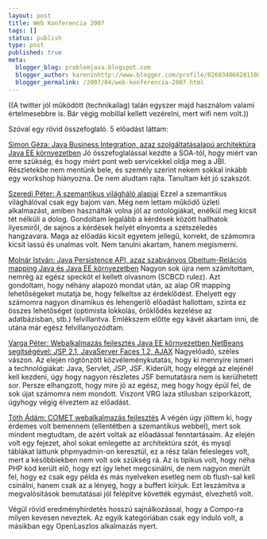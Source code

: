 ```yaml
---
layout: post
title: Web Konferencia 2007
tags: []
status: publish
type: post
published: true
meta:
  blogger_blog: problemjava.blogspot.com
  blogger_author: kareninhttp://www.blogger.com/profile/02683406828110839343noreply@blogger.com
  blogger_permalink: /2007/04/web-konferencia-2007.html
---
```

((A twitter jól működött (technikailag) talán egyszer majd használom valami
értelmesebbre is. Bár végig mobillal kellett vezérelni, mert wifi nem volt.))

  
Szóval egy rövid összefoglaló. 5 előadást láttam:

  
[Simon Géza: Java Business Integration, azaz szolgáltatásalapú architektúra
Java EE környezetben](http://web.conf.hu/2007/program/i/jbi) Jó
összefoglalással kezdte a SOA-tól, hogy miért van erre szükség, és hogy miért
pont web servicekkel oldja meg a JBI. Részletekbe nem mentünk bele, és személy
szerint nekem sokkal inkább egy workshop hiányozna. De nem aludtam rajta.
Tanultam két jó szakszót.

  
[Szeredi Péter: A szemantikus világháló
alapjai](http://web.conf.hu/2007/program/i/szemantikusweb) Ezzel a szemantikus
világhálóval csak egy bajom van. Még nem lettam működő üzleti alkalmazást,
amiben használták volna jól az ontológiákat, enélkül meg kicsit tét nélküli a
dolog. Gondoltam legalább a kérdések között hallhatok ilyesmiről, de sajnos a
kérdések helyét elnyomta a szétszéledés hangzavara. Maga az előadás kicsit
egyetem jellegű, korrekt, de számomra kicsit lassú és unalmas volt. Nem
tanulni akartam, hanem megismerni.

  
[Molnár István: Java Persistence API, azaz szabványos Obejtum-Relációs mapping
Java és Java EE környezetben](http://web.conf.hu/2007/program/i/jpa) Nagyon
sok újra nem számítottam, nemrég az egész speckót el kellett olvasnom (SCBCD
rulez). Azt gondoltam, hogy néhány alapozó mondat után, az alap OR mapping
lehetőségeket mutatja be, hogy felkeltse az érdeklődést. Ehelyett egy számomra
nagyon dinamikus és lehengerlő előadást hallottam, szinta ez összes
lehetőséget (optimista lokkolás, öröklődés kezelése az adatbázisban, stb.)
felvillantva. Emlékszem előtte egy kávét akartam inni, de utána már egész
felvillanyozódtam.

  
[Varga Péter: Webalkalmazás fejlesztés Java EE környezetben NetBeans
segítségével: JSP 2.1, JavaServer Faces 1.2,
AJAX](http://web.conf.hu/2007/program/i/jsf) Nagyelőadó, széles vászon. Az
elején rögtönzött közvéleménykutatás, hogy ki mennyire ismeri a
technológiákat: Java, Servlet, JSP, JSF. Kiderült, hogy eléggé az elejénél
kell kezdeni, úgy hogy nagyon részletes JSF bemutatásra nem is kerülhetett
sor. Persze elhangzott, hogy mire jó az egész, meg hogy hogy épül fel, de sok
újat számomra nem mondott. Viszont VRG laza stílusban sziporkázott, úgyhogy
végig élveztem az előadást.

  
[Tóth Ádám: COMET webalkalmazás
fejlesztés](http://web.conf.hu/2007/program/i/comet) A végén úgy jöttem ki,
hogy érdemes volt bemennem (ellentétben a szemantikus webbel), mert sok
mindent megtudtam, de azért voltak az előadással fenntartásaim. Az elején volt
egy fejezet, ahol sokat emlegette az architektúra szót, és mysql táblákat
láttunk phpmyadmin-on keresztül, ez a rész talán felesleges volt, mert a
későbbiekben nem volt sok szükség rá. Az is tipikus volt, hogy néha PHP kód
került elő, hogy ezt így lehet megcsinálni, de nem nagyon merült fel, hogy ez
csak egy példa és más nyelveken esetleg nem ob flush-sal kell csinálni, hanem
csak az a lényeg, hogy a buffert kiírjuk. Ezt leszámítva a megvalósítások
bemutatásai jól felépítve követték egymást, élvezhető volt.

  
Végül rövid eredményhirdetés hosszú sajnálkozással, hogy a Compo-ra milyen
kevesen neveztek. Az egyik kategóriában csak egy induló volt, a másikban egy
OpenLaszlos alkalmazás nyert.

  

